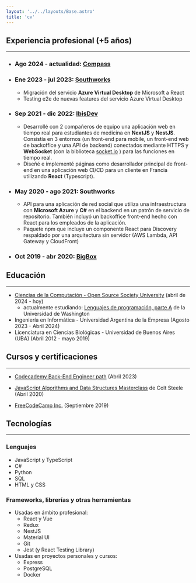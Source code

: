 ```yaml
---
layout: '../../layouts/Base.astro'
title: 'cv'
---
```


## Experiencia profesional (+5 años)
---

- ### Ago 2024 - actualidad: [Compass](https://www.compass.com/)
- ### Ene 2023 - jul 2023: **[Southworks](https://www.southworks.com/)**
  - Migración del servicio **Azure Virtual Desktop** de Microsoft a React
  - Testing e2e de nuevas features del servicio Azure Virtual Desktop
- ### Sep 2021 - dic 2022: **[IbisDev](https://ibisdev.tech/)**
  - Desarrollé con 2 compañeros de equipo una aplicación web en tiempo real para estudiantes de medicina en **NextJS** y **NestJS**. Consistía en 3 entornos (un front-end para mobile, un front-end web de backoffice y una API de backend) conectados mediante HTTPS y **WebSocket** (con la biblioteca [socket.io](https://socket.io/) ) para las funciones en tiempo real.
  - Diseñé e implementé páginas como desarrollador principal de front-end en una aplicación web CI/CD para un cliente en Francia utilizando **React** (Typescript).
- ### May 2020 - ago 2021: **Southworks**
  - API para una aplicación de red social que utiliza una infraestructura con **Microsoft Azure** y **C#** en el backend en un patrón de servicio de repositorio. También incluyó un backoffice front-end hecho con React para los empleados de la aplicación.
  - Paquete npm que incluye un componente React para Discovery respaldado por una arquitectura sin servidor (AWS Lambda, API Gateway y CloudFront)
- ### Oct 2019 - abr 2020: **[BigBox](https://www.bigbox.com.ar/)**

## Educación
---
- [Ciencias de la Computación - Open Source Society University](https://github.com/ossu/computer-science) (abril de 2024 - hoy)
  - actualmente estudiando: [Lenguajes de programación, parte A](https://www.coursera.org/learn/programming-languages) de la Universidad de Washington
- Ingeniería en Informática - Universidad Argentina de la Empresa (Agosto 2023 - Abril 2024)
- Licenciatura en Ciencias Biológicas - Universidad de Buenos Aires (UBA) (Abril 2012 - mayo 2019)

## Cursos y certificaciones
---

- [Codecademy Back-End Engineer path](https://www.codecademy.com/learn/paths/back-end-engineer-career-path) (Abril 2023)

- [JavaScript Algorithms and Data Structures Masterclass](https://www.udemy.com/course/js-algorithms-and-data-structures-masterclass/) de Colt Steele (Abril 2020)

- [FreeCodeCamp Inc.](https://www.freecodecamp.org/learn) (Septiembre 2019)

## Tecnologías
---
### Lenguajes
  * JavaScript y TypeScript
  * C#
  * Python
  * SQL
  * HTML y CSS

### Frameworks, librerías y otras herramientas
  - Usadas en ámbito profesional:
    * React y Vue
    * Redux
    * NestJS
    * Material UI
    * Git
    * Jest (y React Testing Library)
  - Usadas en proyectos personales y cursos:
    * Express
    * PostgreSQL
    * Docker
